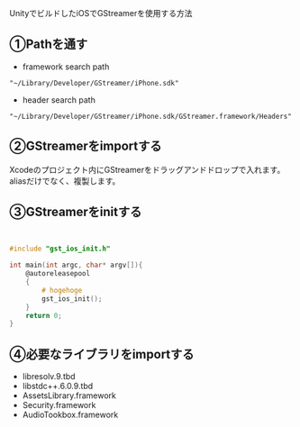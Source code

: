 UnityでビルドしたiOSでGStreamerを使用する方法

## ①Pathを通す

- framework search path

```
"~/Library/Developer/GStreamer/iPhone.sdk"
```

- header search path

```
"~/Library/Developer/GStreamer/iPhone.sdk/GStreamer.framework/Headers"
```

## ②GStreamerをimportする

Xcodeのプロジェクト内にGStreamerをドラッグアンドドロップで入れます。
aliasだけでなく、複製します。

## ③GStreamerをinitする

```ob-c:gst_ios_init.h

```

```ob-c:gst_ios_init.m

```

```ob-c:main.mm
#include "gst_ios_init.h"

int main(int argc, char* argv[]){
	@autoreleasepool
	{
		# hogehoge
		gst_ios_init();
	}
	return 0;
}
```

## ④必要なライブラリをimportする

- libresolv.9.tbd
- libstdc++.6.0.9.tbd
- AssetsLibrary.framework
- Security.framework
- AudioTookbox.framework

